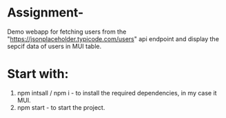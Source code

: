 # Assignment-

Demo webapp for fetching users from the "https://jsonplaceholder.typicode.com/users" api endpoint and display the sepcif data of users in MUI table.

# Start with: 
 1. npm intsall / npm i - to install the required dependencies, in my case it MUI.
 2. npm start - to start the project.


 
 
